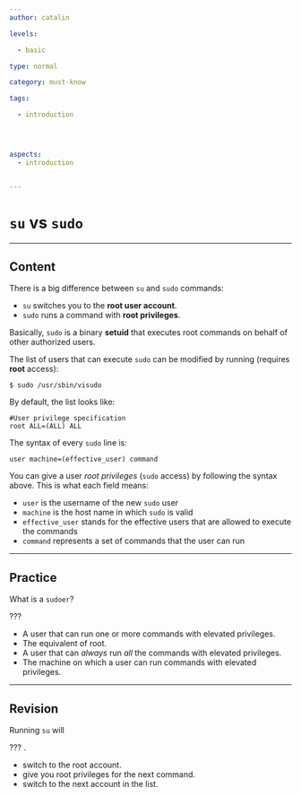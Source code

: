 ```yaml
---
author: catalin

levels:

  - basic

type: normal

category: must-know

tags:

  - introduction




aspects:
  - introduction


---
```


# `su` vs `sudo`

---
## Content

There is a big difference between `su` and `sudo` commands:

- `su` switches you to the **root user account**.
- `sudo` runs a command with **root privileges**.

Basically, `sudo` is a binary **setuid** that executes root commands on behalf of other authorized users.

The list of users that can execute `sudo` can be modified by running (requires **root** access):
```
$ sudo /usr/sbin/visudo
```

By default, the list looks like:
```
#User privilege specification
root ALL=(ALL) ALL
```

The syntax of every `sudo` line is:
```
user machine=(effective_user) command

```
You can give a user *root privileges* (`sudo` access)  by following the syntax above. This is what each field means:
- `user` is the username of the new `sudo` user
- `machine` is the host name in which `sudo` is valid
- `effective_user` stands for the effective users that are allowed to execute the commands
- `command` represents a set of commands that the user can run

---
## Practice

What is a `sudoer`?

???

* A user that can run one or more commands with elevated privileges.
* The equivalent of root.
* A user that can *always* run *all* the commands with elevated privileges.
* The machine on which a user can run commands with elevated privileges.

---
## Revision

Running `su` will 

??? .

* switch to the root account.
* give you root privileges for the next command.
* switch to the next account in the list.

 

